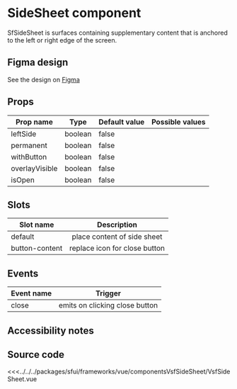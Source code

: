 #  SideSheet component

SfSideSheet is surfaces containing supplementary content that is anchored to the left or right edge of the screen.


<Generate />

## Figma design

See the design on [Figma](https://www.figma.com/file/CWOkbpne0tDpSenT4ZEUTQ/%F0%9F%9B%A0-SFUI-2.0-%7C-Development?node-id=9533%3A21245&t=lM59iSQlhO3ltAko-0)

## Props



| Prop name             | Type                       | Default value | Possible values                        |
|-----------------------|----------------------------|---------------|----------------------------------------|
|  leftSide             |  boolean                   |  false        |                                        |
|  permanent            |  boolean                   |  false        |                                        |
|  withButton           |  boolean                   |  false        |                                        |
|  overlayVisible       |  boolean                   |  false        |                                        |
|  isOpen               |  boolean                   |  false        |                                        |







## Slots

| Slot name       |            Description            |
| ---------       | :-------------------------------: |
|  default        |  place content of side sheet      |
|  button-content | replace icon for close button     |


## Events

| Event name |            Trigger               |
| ---------- | :----------------------------:   |
|  close     |  emits on clicking close button  |




## Accessibility notes


## Source code


<<<../../../packages/sfui/frameworks/vue/componentsVsfSideSheet/VsfSideSheet.vue


